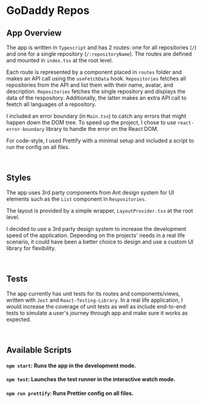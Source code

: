 # GoDaddy Repos

## App Overview

The app is written in `Typescript` and has 2 routes: one for all repositories (`/`) and one for a single repository (`/:repositoryName`). The routes are defined and mounted in `index.tsx` at the root level.

Each route is represented by a component placed in `routes` folder and makes an API call using the `useFetchData` hook. `Repositories` fetches all repositories from the API and list them with their name, avatar, and description. `Repositories` fetches the single repository and displays the data of the respository. Additionally, the latter makes an extra API call to feetch all languages of a repository.

I included an error boundary (in `Main.tsx`) to catch any errors that might happen down the DOM tree. To speed up the project, I chose to use `react-error-boundary` library to handle the error on the React DOM.

For code-style, I used Prettify with a minimal setup and included a script to run the config on all files.

<br />

## Styles

The app uses 3rd party components from Ant design system for UI elements such as the `List` component in `Respositories`.

The layout is provided by a simple wrapper, `LayoutProvider.tsx` at the root level.

I decided to use a 3rd party design system to increase the development speed of the application. Depending on the projects' needs in a real life scenario, it could have been a better choice to design and use a custom UI library for flexibility.

<br />

## Tests

The app currently has unit tests for its routes and components/views, written with `Jest` and `React-Testing-Library`. In a real life application, I would increase the coverage of unit tests as well as include end-to-end tests to simulate a user's journey through app and make sure it works as expected.

<br />

## Available Scripts

#### `npm start`: Runs the app in the development mode.

#### `npm test`: Launches the test runner in the interactive watch mode.

#### `npm run prettify`: Runs Prettier config on all files.
